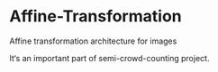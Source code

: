 # Affine-Transformation
Affine transformation architecture for images


It‘s an important part of semi-crowd-counting project.
